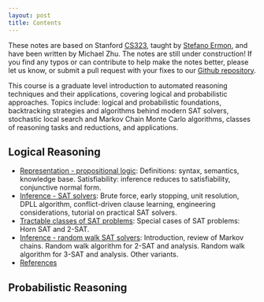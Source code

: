 ```yaml
---
layout: post
title: Contents
---
```


These notes are based on Stanford [CS323](http://cs.stanford.edu/~ermon/cs323/index.html), taught by [Stefano Ermon](http://cs.stanford.edu/~ermon/), and have been written by Michael Zhu. The notes are still under construction! If you find any typos or can contribute to help make the notes better, please let us know, or submit a pull request with your fixes to our [Github repository](https://github.com/ermongroup/cs323-notes).

This course is a graduate level introduction to automated reasoning techniques and their applications, covering logical and probabilistic approaches. Topics include: logical and probabilistic foundations, backtracking strategies and algorithms behind modern SAT solvers, stochastic local search and Markov Chain Monte Carlo algorithms, classes of reasoning tasks and reductions, and applications.


## Logical Reasoning

- [Representation - propositional logic](logic/representation/): Definitions: syntax, semantics, knowledge base. Satisfiability: inference reduces to satisfiability, conjunctive normal form.
- [Inference - SAT solvers](logic/inference/): Brute force, early stopping, unit resolution, DPLL algorithm, conflict-driven clause learning, engineering considerations, tutorial on practical SAT solvers.
- [Tractable classes of SAT problems](logic/tractable/): Special cases of SAT problems: Horn SAT and 2-SAT.
- [Inference - random walk SAT solvers](logic/random_walk/): Introduction, review of Markov chains. Random walk algorithm for 2-SAT and analysis. Random walk algorithm for 3-SAT and analysis. Other variants.
- [References](logic/references/)

## Probabilistic Reasoning
